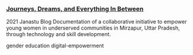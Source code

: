 ### [Journeys, Dreams, and Everything In Between](https://blog.janastu.org/journeys-dreams-and-everything-in-between/)
2021 Janastu Blog
Documentation of a collaborative initiative to empower young women in underserved communities in Mirzapur, Uttar Pradesh, through technology and skill development.

gender education digital-empowerment